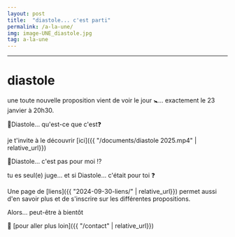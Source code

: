 ```yaml
---
layout: post
title:  "diastole... c'est parti"
permalink: /a-la-une/
img: image-UNE_diastole.jpg
tag: a-la-une
---
```

****

# diastole

une toute nouvelle proposition vient de voir le jour 🚼​... exactement le 23 janvier à 20h30.

🔸️Diastole... qu'est-ce que c'est❓​

je t'invite à le découvrir [ici]({{ "/documents/diastole 2025.mp4"  | relative_url}})

🔸️Diastole... c'est pas pour moi ⁉️​

tu es seul(e) juge... et si Diastole... c'était pour toi ❓​

Une page de [liens]({{ "2024-09-30-liens/"  | relative_url}}) permet aussi d'en savoir plus et de s'inscrire sur les différentes propositions.

Alors... peut-être à bientôt


👣 [pour aller plus loin]({{ "/contact"  | relative_url}})

